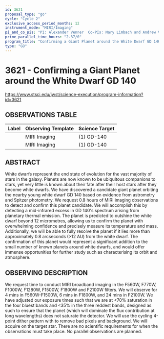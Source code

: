 ```yaml
---
id: 3621
proposal_type: "go"
cycle: "Cycle 2"
exclusive_access_period_months: 12
instrument_mode: "MIRI/Imaging"
pi_and_co_pis: "PI: Alexander Venner  Co-PIs: Mary Limbach and Andrew Vanderburg"
prime_parallel_time_hours: "2.37/0"
program_title: "Confirming a Giant Planet around the White Dwarf GD 140"
type: "GO"
---
```

# 3621 - Confirming a Giant Planet around the White Dwarf GD 140
https://www.stsci.edu/jwst/science-execution/program-information?id=3621
## OBSERVATIONS TABLE
| Label | Observing Template | Science Target |
|---|---|---|
| | MIRI Imaging | (1) GD-140 |
| | MIRI Imaging | (1) GD-140 |

## ABSTRACT

White dwarfs represent the end state of evolution for the vast majority of stars in the galaxy. Planets are now known to be ubiquitous companions to stars, yet very little is known about their fate after their host stars after they become white dwarfs. We have discovered a candidate giant planet orbiting the nearby young white dwarf GD 140 based on evidence from astrometry and Spitzer photometry. We request 0.8 hours of MIRI imaging observations to detect and confirm this planet candidate. We will accomplish this by detecting a mid-infrared excess in GD 140's spectrum arising from planetary thermal emission. The planet is predicted to outshine the white dwarf beyond 12 micrometres, allowing us to confirm the planet with overwhelming confidence and precisely measure its temperature and mass. Additionally, we will be able to fully resolve the planet if it lies more than approximately 0.8 arcseconds (>12 AU) from the white dwarf. The confirmation of this planet would represent a significant addition to the small number of known planets around white dwarfs, and would offer immense opportunities for further study such as characterising its orbit and atmosphere.

## OBSERVING DESCRIPTION

We request time to conduct MIRI broadband imaging in the F560W, F770W, F1000W, F1280W, F1500W, F1800W and F2100W filters. We will observe for 4 mins in F560W-F1500W, 6 mins in F1800W, and 24 mins in F2100W. We have adjusted our exposure times such that we are at <70% saturation in the four bluest bands and <35% in the three reddest bands, designed as such to ensure that the planet (which will dominate the flux contribution at long wavelengths) does not saturate the detector. We will use the cycling 4-point dither pattern with to remove bad pixels and background. We will acquire on the target star. There are no scientific requirements for when the observations must take place. No parallel observations are planned.